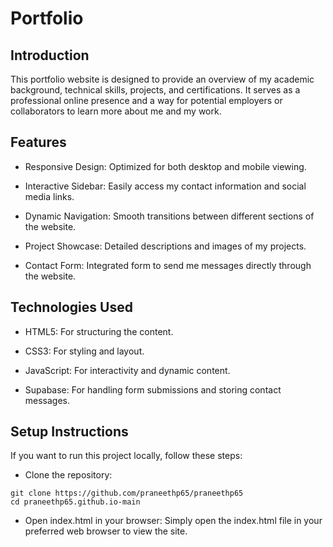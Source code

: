 # Portfolio

## Introduction
This portfolio website is designed to provide an overview of my academic background, technical skills, projects, and certifications. It serves as a professional online presence and a way for potential employers or collaborators to learn more about me and my work.

## Features
- Responsive Design: Optimized for both desktop and mobile viewing.

- Interactive Sidebar: Easily access my contact information and social media links.

- Dynamic Navigation: Smooth transitions between different sections of the website.

- Project Showcase: Detailed descriptions and images of my projects.

- Contact Form: Integrated form to send me messages directly through the website.

## Technologies Used
- HTML5: For structuring the content.

- CSS3: For styling and layout.

- JavaScript: For interactivity and dynamic content.

- Supabase: For handling form submissions and storing contact messages.


## Setup Instructions
If you want to run this project locally, follow these steps:
- Clone the repository:
 ```
git clone https://github.com/praneethp65/praneethp65
cd praneethp65.github.io-main
```

- Open index.html in your browser:
  Simply open the index.html file in your preferred web browser to view the site.
